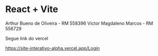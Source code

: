 # React + Vite

Arthur Bueno de Oliveira - RM 558396
Victor Magdaleno Marcos - RM 556729

Segue link do vercel

https://site-interativo-alpha.vercel.app/Login
